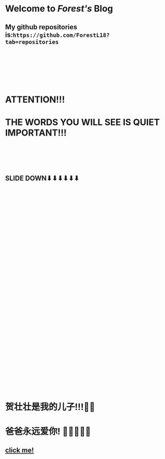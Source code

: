 # Welcome to ***Forest's*** Blog  
## My github repositories is:`https://github.com/ForestL18?tab=repositories`  
<br />
<br />
<br />
<br />
<br />
<br />

# ATTENTION!!!  
# THE WORDS YOU WILL SEE IS QUIET IMPORTANT!!!<br />
<br />
<br />
<br />
<br />

## SLIDE DOWN⬇⬇⬇⬇⬇⬇  

<br />
<br />
<br />
<br />
<br />
<br />
<br />
<br />
<br />
<br />
<br />
<br />
<br />
<br />
<br />
<br />
<br />
<br />
<br />
<br />
<br />
<br />
<br />
<br />
<br />
<br />
<br />
<br />
<br />
<br />
<br />
<br />
<br />
<br />
<br />
<br />
<br />
<br />


# 贺壮壮是我的儿子!!!👨‍👦  
# 爸爸永远爱你!  👨🏼‍🤝‍👨🏻  
## [click me!](https://raw.githubusercontent.com/ForestL18/ForestL18.github.io/master/2020-02-19-0.bmp "my son's picture")
